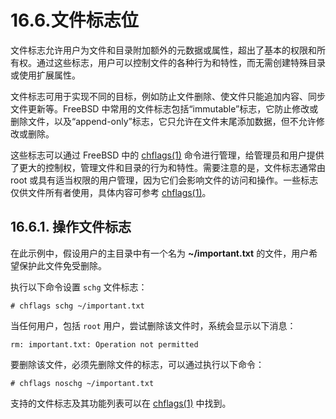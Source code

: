 # 16.6.文件标志位

文件标志允许用户为文件和目录附加额外的元数据或属性，超出了基本的权限和所有权。通过这些标志，用户可以控制文件的各种行为和特性，而无需创建特殊目录或使用扩展属性。

文件标志可用于实现不同的目标，例如防止文件删除、使文件只能追加内容、同步文件更新等。FreeBSD 中常用的文件标志包括“immutable”标志，它防止修改或删除文件，以及“append-only”标志，它只允许在文件末尾添加数据，但不允许修改或删除。

这些标志可以通过 FreeBSD 中的 [chflags(1)](https://man.freebsd.org/cgi/man.cgi?query=chflags&sektion=1&format=html) 命令进行管理，给管理员和用户提供了更大的控制权，管理文件和目录的行为和特性。需要注意的是，文件标志通常由 root 或具有适当权限的用户管理，因为它们会影响文件的访问和操作。一些标志仅供文件所有者使用，具体内容可参考 [chflags(1)](https://man.freebsd.org/cgi/man.cgi?query=chflags&sektion=1&format=html)。

## 16.6.1. 操作文件标志

在此示例中，假设用户的主目录中有一个名为 **~/important.txt** 的文件，用户希望保护此文件免受删除。

执行以下命令设置 `schg` 文件标志：

```
# chflags schg ~/important.txt
```

当任何用户，包括 `root` 用户，尝试删除该文件时，系统会显示以下消息：

```
rm: important.txt: Operation not permitted
```

要删除该文件，必须先删除文件的标志，可以通过执行以下命令：

```
# chflags noschg ~/important.txt
```

支持的文件标志及其功能列表可以在 [chflags(1)](https://man.freebsd.org/cgi/man.cgi?query=chflags&sektion=1&format=html) 中找到。
